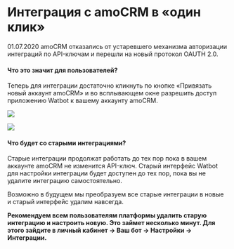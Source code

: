 # Интеграция с amoCRM в «один клик»

01.07.2020 amoCRM отказались от устаревшего механизма авторизации интеграций по API-ключам и перешли на новый протокол OAUTH 2.0.

#### Что это значит для пользователей?

Теперь для интеграции достаточно кликнуть по кнопке «Привязать новый аккаунт amoCRM» и во всплывающем окне разрешить доступ приложению Watbot к вашему аккаунту amoCRM.

![](../../../.gitbook/assets/YAU1Bv8INaA.jpg)

![](../../../.gitbook/assets/O7EVUqHC374.jpg)

#### Что будет со старыми интеграциями?

Старые интеграции продолжат работать до тех пор пока в вашем аккаунте amoCRM не изменится API-ключ. Старый интерфейс Watbot для настройки интеграции будет доступен до тех пор, пока вы не удалите интеграцию самостоятельно.&#x20;

Возможно в будущем мы преобразуем все старые интеграции в новые и старый интерфейс удалим навсегда.

**Рекомендуем всем пользователям платформы удалить старую интеграцию и настроить новую. Это займет несколько минут. Для этого зайдите в личный кабинет → Ваш бот → Настройки → Интеграции.**
